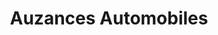 ---
title: "Auzances Automobiles"
url: /auzances/auzances-automobiles/
shop: réparation de voitures
---